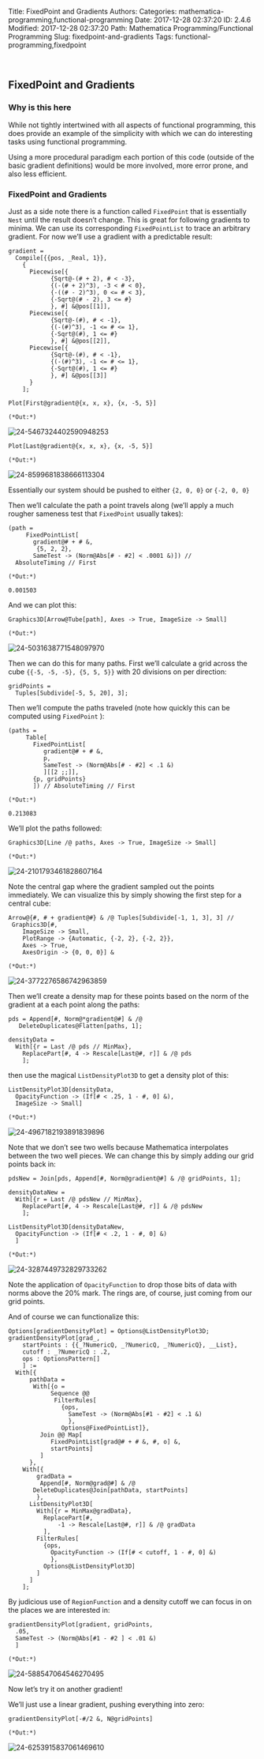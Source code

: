 Title: FixedPoint and Gradients
Authors: 
Categories: mathematica-programming,functional-programming
Date: 2017-12-28 02:37:20
ID: 2.4.6
Modified: 2017-12-28 02:37:20
Path: Mathematica Programming/Functional Programming
Slug: fixedpoint-and-gradients
Tags: functional-programming,fixedpoint

<a id="fixedpoint-and-gradients" style="width:0;height:0;margin:0;padding:0;">&zwnj;</a>

## FixedPoint and Gradients

### Why is this here

While not tightly intertwined with all aspects of functional programming, this does provide an example of the simplicity with which we can do interesting tasks using functional programming.

Using a more procedural paradigm each portion of this code (outside of the basic gradient definitions) would be more involved, more error prone, and also less efficient.

### FixedPoint and Gradients

Just as a side note there is a function called  ```FixedPoint```  that is essentially  ```Nest```  until the result doesn’t change. This is great for following gradients to minima. We can use its corresponding  ```FixedPointList```  to trace an arbitrary gradient. For now we’ll use a gradient with a predictable result:

	gradient =
	  Compile[{{pos, _Real, 1}},
	    {
	      Piecewise[{
	            {Sqrt@-(# + 2), # < -3},
	            {(-(# + 2)^3), -3 < # < 0},
	            {-((# - 2)^3), 0 <= # < 3},
	            {-Sqrt@(# - 2), 3 <= #}
	            }, #] &@pos[[1]],
	      Piecewise[{
	            {Sqrt@-(#), # < -1},
	            {(-(#)^3), -1 <= # <= 1},
	            {-Sqrt@(#), 1 <= #}
	            }, #] &@pos[[2]],
	      Piecewise[{
	            {Sqrt@-(#), # < -1},
	            {(-(#)^3), -1 <= # <= 1},
	            {-Sqrt@(#), 1 <= #}
	            }, #] &@pos[[3]]
	      }
	    ];

	Plot[First@gradient@{x, x, x}, {x, -5, 5}]

	(*Out:*)
	
![24-5467324402590948253]({filename}/img/24-5467324402590948253.png)

	Plot[Last@gradient@{x, x, x}, {x, -5, 5}]

	(*Out:*)
	
![24-8599681838666113304]({filename}/img/24-8599681838666113304.png)

Essentially our system should be pushed to either  ```{2, 0, 0}```  or  ```{-2, 0, 0}```

Then we’ll calculate the path a point travels along (we’ll apply a much rougher sameness test that  ```FixedPoint```  usually takes):

	(path =
	     FixedPointList[
	       gradient@# + # &,
	        {5, 2, 2},
	       SameTest -> (Norm@Abs[# - #2] < .0001 &)]) // 
	  AbsoluteTiming // First

	(*Out:*)
	
	0.001503

And we can plot this:

	Graphics3D[Arrow@Tube[path], Axes -> True, ImageSize -> Small]

	(*Out:*)
	
![24-5031638771548097970]({filename}/img/24-5031638771548097970.png)

Then we can do this for many paths. First we’ll calculate a grid across the cube  ```{{-5, -5, -5}, {5, 5, 5}}```  with 20 divisions on per direction:

	gridPoints =
	  Tuples[Subdivide[-5, 5, 20], 3];

Then we’ll compute the paths traveled (note how quickly this can be computed using  ```FixedPoint``` ):

	(paths = 
	     Table[
	       FixedPointList[
	          gradient@# + # &,
	          p,
	          SameTest -> (Norm@Abs[# - #2] < .1 &)
	          ][[2 ;;]],
	       {p, gridPoints}
	       ]) // AbsoluteTiming // First

	(*Out:*)
	
	0.213083

We’ll plot the paths followed:

	Graphics3D[Line /@ paths, Axes -> True, ImageSize -> Small]

	(*Out:*)
	
![24-2101793461828607164]({filename}/img/24-2101793461828607164.png)

Note the central gap where the gradient sampled out the points immediately. We can visualize this by simply showing the first step for a central cube:

	Arrow@{#, # + gradient@#} & /@ Tuples[Subdivide[-1, 1, 3], 3] // 
	 Graphics3D[#,
	    ImageSize -> Small,
	    PlotRange -> {Automatic, {-2, 2}, {-2, 2}},
	    Axes -> True,
	    AxesOrigin -> {0, 0, 0}] &

	(*Out:*)
	
![24-3772276586742963859]({filename}/img/24-3772276586742963859.png)

Then we’ll create a density map for these points based on the norm of the gradient at a each point along the paths:

	pds = Append[#, Norm@*gradient@#] & /@ 
	   DeleteDuplicates@Flatten[paths, 1];

	densityData =
	  With[{r = Last /@ pds // MinMax},
	    ReplacePart[#, 4 -> Rescale[Last@#, r]] & /@ pds
	    ];

then use the magical  ```ListDensityPlot3D```  to get a density plot of this:

	ListDensityPlot3D[densityData,
	  OpacityFunction -> (If[# < .25, 1 - #, 0] &),
	  ImageSize -> Small]

	(*Out:*)
	
![24-4967182193891839896]({filename}/img/24-4967182193891839896.png)

Note that we don’t see two wells because Mathematica interpolates between the two well pieces. We can change this by simply adding our grid points back in:

	pdsNew = Join[pds, Append[#, Norm@gradient@#] & /@ gridPoints, 1];

	densityDataNew =
	  With[{r = Last /@ pdsNew // MinMax},
	    ReplacePart[#, 4 -> Rescale[Last@#, r]] & /@ pdsNew
	    ];

	ListDensityPlot3D[densityDataNew,
	  OpacityFunction -> (If[# < .2, 1 - #, 0] &)
	  ]

	(*Out:*)
	
![24-3287449732829733262]({filename}/img/24-3287449732829733262.png)

Note the application of  ```OpacityFunction```  to drop those bits of data with norms above the 20% mark. The rings are, of course, just coming from our grid points.

And of course we can functionalize this:

	Options[gradientDensityPlot] = Options@ListDensityPlot3D;
	gradientDensityPlot[grad_,
	    startPoints : {{_?NumericQ, _?NumericQ, _?NumericQ}, __List},
	    cutoff : _?NumericQ : .2,
	    ops : OptionsPattern[]
	    ] :=
	  With[{
	      pathData =
	       With[{o =
	            Sequence @@
	             FilterRules[
	               {ops,
	                 SameTest -> (Norm@Abs[#1 - #2] < .1 &)
	                 },
	               Options@FixedPointList]},
	         Join @@ Map[
	            FixedPointList[grad@# + # &, #, o] &,
	            startPoints]
	         ]
	      },
	    With[{
	        gradData =
	         Append[#, Norm@grad@#] & /@ 
	       DeleteDuplicates@Join[pathData, startPoints]
	        },
	      ListDensityPlot3D[
	        With[{r = MinMax@gradData},
	          ReplacePart[#,
	              -1 -> Rescale[Last@#, r]] & /@ gradData
	          ],
	        FilterRules[
	          {ops,
	            OpacityFunction -> (If[# < cutoff, 1 - #, 0] &)
	            },
	          Options@ListDensityPlot3D]
	        ]
	      ]
	    ];

By judicious use of  ```RegionFunction```  and a density cutoff we can focus in on the places we are interested in:

	gradientDensityPlot[gradient, gridPoints,
	  .05,
	  SameTest -> (Norm@Abs[#1 - #2 ] < .01 &)
	  ]

	(*Out:*)
	
![24-588547064546270495]({filename}/img/24-588547064546270495.png)

Now let’s try it on another gradient!

We’ll just use a linear gradient, pushing everything into zero:

	gradientDensityPlot[-#/2 &, N@gridPoints]

	(*Out:*)
	
![24-6253915837061469610]({filename}/img/24-6253915837061469610.png)